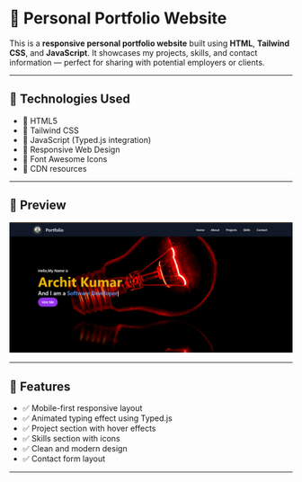 # 💼 Personal Portfolio Website

This is a **responsive personal portfolio website** built using **HTML**, **Tailwind CSS**, and **JavaScript**. It showcases my projects, skills, and contact information — perfect for sharing with potential employers or clients.

---

## 🚀 Technologies Used

- 🔹 HTML5
- 🔹 Tailwind CSS
- 🔹 JavaScript (Typed.js integration)
- 🔹 Responsive Web Design
- 🔹 Font Awesome Icons
- 🔹 CDN resources

---

## 📸 Preview

![Portfolio Screenshot](https://github.com/archit646/Portfolio/blob/main/Screenshot%202025-05-04%20002928.png?raw=true)

---

## 🔧 Features

- ✅ Mobile-first responsive layout
- ✅ Animated typing effect using Typed.js
- ✅ Project section with hover effects
- ✅ Skills section with icons
- ✅ Clean and modern design
- ✅ Contact form layout

---



